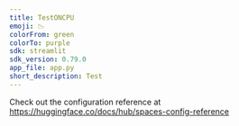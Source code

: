 ```yaml
---
title: TestONCPU
emoji: 📉
colorFrom: green
colorTo: purple
sdk: streamlit
sdk_version: 0.79.0
app_file: app.py
short_description: Test
---
```


Check out the configuration reference at https://huggingface.co/docs/hub/spaces-config-reference
